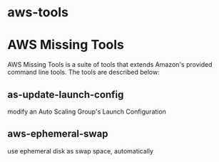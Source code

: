 aws-tools
=========
# AWS Missing Tools
AWS Missing Tools is a suite of tools that extends Amazon's provided command line tools. The tools are described below:

## as-update-launch-config
modify an Auto Scaling Group's Launch Configuration

## aws-ephemeral-swap
use ephemeral disk as swap space, automatically

